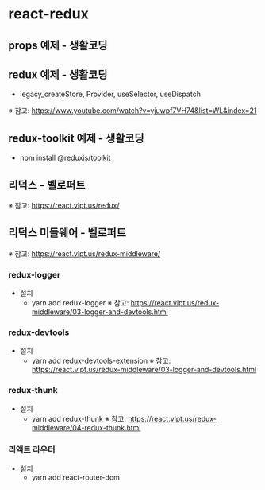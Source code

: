# react-redux
## props 예제 - 생활코딩
## redux 예제 - 생활코딩
+ legacy_createStore, Provider, useSelector, useDispatch

※ 참고: https://www.youtube.com/watch?v=yjuwpf7VH74&list=WL&index=21

## redux-toolkit 예제 - 생활코딩
+ npm install @reduxjs/toolkit

## 리덕스 - 벨로퍼트
※ 참고: https://react.vlpt.us/redux/

## 리덕스 미들웨어 - 벨로퍼트
※ 참고: https://react.vlpt.us/redux-middleware/
### redux-logger
+ 설치
  + yarn add redux-logger
  ※ 참고: https://react.vlpt.us/redux-middleware/03-logger-and-devtools.html
### redux-devtools
+ 설치
  + yarn add redux-devtools-extension
  ※ 참고: https://react.vlpt.us/redux-middleware/03-logger-and-devtools.html
### redux-thunk
+ 설치
  + yarn add redux-thunk
  ※ 참고: https://react.vlpt.us/redux-middleware/04-redux-thunk.html
### 리액트 라우터
+ 설치
  + yarn add react-router-dom
